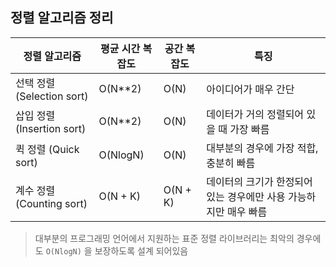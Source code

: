 ## 정렬 알고리즘 정리

| 정렬 알고리즘              | 평균 시간 복잡도 | 공간 복잡도 | 특징                                                         |
| -------------------------- | ---------------- | ----------- | ------------------------------------------------------------ |
| 선택 정렬 (Selection sort) | O(N**2)          | O(N)        | 아이디어가 매우 간단                                         |
| 삽입 정렬 (Insertion sort) | O(N**2)          | O(N)        | 데이터가 거의 정렬되어 있을 때 가장 빠름                     |
| 퀵 정렬 (Quick sort)       | O(NlogN)         | O(N)        | 대부분의 경우에 가장 적합, 충분히 빠름                       |
| 계수 정렬 (Counting sort)  | O(N + K)         | O(N + K)    | 데이터의 크기가 한정되어 있는 경우에만 사용 가능하지만 매우 빠름 |

> 대부분의 프로그래밍 언어에서 지원하는 표준 정렬 라이브러리는 최악의 경우에도 `O(NlogN)` 을 보장하도록 설계 되어있음

 